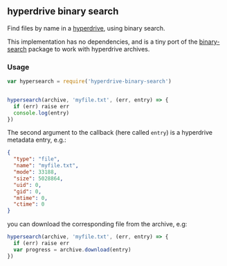 ## hyperdrive binary search

Find files by name in a [hyperdrive](https://github.com/mafintosh/hyperdrive), using binary search.

This implementation has no dependencies, and is a tiny port of the [binary-search](https://www.npmjs.com/package/binary-search) package to work with hyperdrive archives.

### Usage

```js
var hypersearch = require('hyperdrive-binary-search')


hypersearch(archive, 'myfile.txt', (err, entry) => {
  if (err) raise err
  console.log(entry)
})
```

The second argument to the callback (here called `entry`) is a hyperdrive metadata entry, e.g.:

```json
{
  "type": "file",
  "name": "myfile.txt",
  "mode": 33188,
  "size": 5028864,
  "uid": 0,
  "gid": 0,
  "mtime": 0,
  "ctime": 0
}
```

you can download the corresponding file from the archive, e.g:

```js
hypersearch(archive, 'myfile.txt', (err, entry) => {
  if (err) raise err
  var progress = archive.download(entry)
})
```
